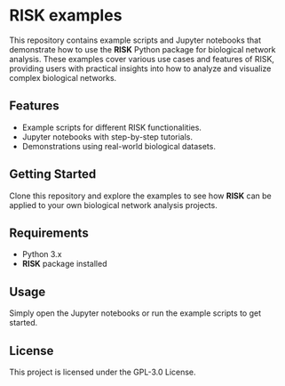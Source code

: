 # RISK examples

This repository contains example scripts and Jupyter notebooks that demonstrate how to use the **RISK** Python package for biological network analysis. These examples cover various use cases and features of RISK, providing users with practical insights into how to analyze and visualize complex biological networks.

## Features
- Example scripts for different RISK functionalities.
- Jupyter notebooks with step-by-step tutorials.
- Demonstrations using real-world biological datasets.

## Getting Started
Clone this repository and explore the examples to see how **RISK** can be applied to your own biological network analysis projects.

## Requirements
- Python 3.x
- **RISK** package installed

## Usage
Simply open the Jupyter notebooks or run the example scripts to get started.

## License
This project is licensed under the GPL-3.0 License.
